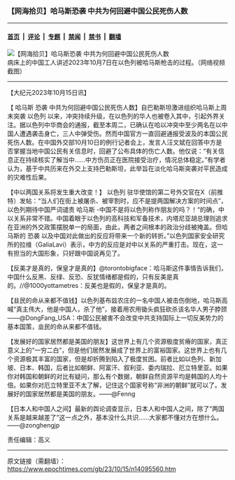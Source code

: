 ### 【网海拾贝】哈马斯恐袭 中共为何回避中国公民死伤人数

---

#### [首页](../../../..?n14095560) &nbsp;|&nbsp; [评论](../../../../../epoch-comment?n14095560) &nbsp;|&nbsp; [专题](../../../../../epoch-special?n14095560) &nbsp;|&nbsp; [禁闻](../../../../../epoch-news?n14095560) &nbsp;|&nbsp; [禁书](../../../../../books?n14095560) &nbsp;|&nbsp; [翻墙](https://github.com/gfw-breaker/nogfw/blob/master/README.md?n14095560)


<div><img alt="【网海拾贝】哈马斯恐袭 中共为何回避中国公民死伤人数" class="attachment-djy_600_400 size-djy_600_400 wp-post-image" src="https://i.epochtimes.com/assets/uploads/2023/10/id14094931-8fbeaaf9b1f7455d769de2aa1ec74b70-868x488-600x400.jpeg"/>
<div class="caption">
 病床上的中国工人讲述2023年10月7日在以色列被哈马斯枪击的过程。（网络视频截图）
</div></div><hr/><div class="post_content" id="artbody" itemprop="articleBody">
 <!-- article content begin -->
 <p>
  【大纪元2023年10月15日讯】
 </p>
 <p>
  【
  <ok href="https://www.epochtimes.com/gb/tag/%E5%93%88%E9%A9%AC%E6%96%AF.html">
   哈马斯
  </ok>
  <ok href="https://www.epochtimes.com/gb/tag/%E6%81%90%E8%A2%AD.html">
   恐袭
  </ok>
  中共为何回避中国公民死伤人数】自巴勒斯坦激进组织哈马斯上周末突袭
  <ok href="https://www.epochtimes.com/gb/tag/%E4%BB%A5%E8%89%B2%E5%88%97.html">
   以色列
  </ok>
  以来，冲突持续升级，在以色列的华人也被卷入其中，引起外界关注。据以色列中华商会的通报，截至本周二，已确认在哈以冲突中至少两名在以中国人遭遇袭击身亡，三人中弹受伤。然而中国官方一直回避通报受波及的本国公民死伤人数。在中国外交部10月10日的例行记者会上，发言人汪文斌在回答中方是否掌握当地中国公民有关信息时，回避了公布具体的伤亡人数。他仅说：“有关信息正在持续核实了解当中……中方伤员正在医院接受治疗，情况总体稳定。”有学者认为，基于中共历来在外交上支持巴勒斯坦，此举旨在淡化哈马斯突袭对平民造成的灾难性后果。
 </p>
 <p>
  【中以两国关系将发生重大改变！】
  <ok href="https://www.epochtimes.com/gb/tag/%E4%BB%A5%E8%89%B2%E5%88%97.html">
   以色列
  </ok>
  驻华使馆的第二号外交官在X（前推特）发帖：“当人们在街上被屠杀、被宰割时，应不是提两国解决方案的时间点”，以色列期待中国严词谴责
  <ok href="https://www.epochtimes.com/gb/tag/%E5%93%88%E9%A9%AC%E6%96%AF.html">
   哈马斯
  </ok>
  -中国不是将以色列称作朋友的吗？！“的确，中以关系非常不错。中国着眼于以色列的高科技和军备技术，内塔尼亚胡总理则追求在亚洲的外交政策摆脱单一的局面，由此，两者之间根本的政治分歧被掩盖。但哈马斯的
  <ok href="https://www.epochtimes.com/gb/tag/%E6%81%90%E8%A2%AD.html">
   恐袭
  </ok>
  以及中国对此做出的反应将带来一个新的转折。”以色列国家安全研究所的拉维（GaliaLavi）表示，中方的反应是对中以关系的严重打击。现在，这一有担当的大国形象，只好跟中国说再见了。
 </p>
 <p>
  【反美才是真的，保皇才是真的】@torontobigface：哈马斯这件事情告诉我们，中国什么反黑、反绿、反恐、反犹情绪都是假的，只有反美是真的。//@1000yottametres：反美也是假的，保皇才是真的。
 </p>
 <p>
  【韭民的命从来都不值钱】以色列基布兹农庄的一名中国人被击伤倒地，哈马斯高喊“真主伟大，他是中国人，杀了他”，接着用农用锄头疯狂砍杀该名华人男子脖颈——@DongFang_USA：中国公民被害不会改变中共支持国际上一切反美势力的基本国策，韭民的命从来都不值钱。
 </p>
 <p>
  【发展好的国家居然都是美国的朋友】这世界上有几个资源极度贫瘠的国家，真正意义上的“一穷二白”，但是他们居然发展成了世界上的富裕国家。这世界上也有几个资源极其丰富的国家，但是却折腾到陷入了极度贫困。前者比如以色列、新加坡、日本、韩国，后者比如朝鲜、阿富汗、叙利亚、委内瑞拉、厄立特里亚。如果你对韩国和朝鲜的对比有疑问，那么有个数据，朝鲜自然资源平均是韩国的人均十倍。如果你对厄立特里亚不太了解，记住这个国家号称“非洲的朝鲜”就可以了。发展好的国家居然都是美国的朋友。——@Fenng
 </p>
 <p>
  【日本人和中国人之间】最新的舆论调查显示，日本人和中国人之间，除了“两国关系是越来越差了”这一点之外，基本没什么共识……大家都不懂对方在想什么。——@zonghengjp
 </p>
 <p>
  责任编辑：高义
 </p>
 <!-- article content end -->
 <div id="below_article_ad">
 </div>
</div>


---

原文链接（需翻墙）：https://www.epochtimes.com/gb/23/10/15/n14095560.htm